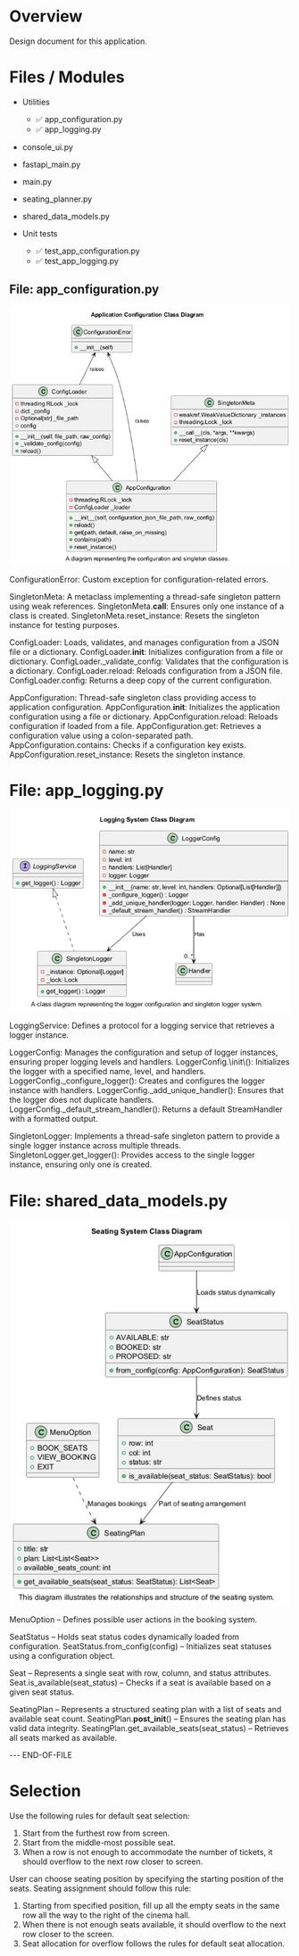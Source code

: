 # Overview

Design document for this application.

# Files / Modules

- Utilities
  - ✅ app_configuration.py 
  - ✅ app_logging.py

- console_ui.py
- fastapi_main.py
- main.py

- seating_planner.py
- shared_data_models.py

- Unit tests
  - ✅ test_app_configuration.py
  - ✅ test_app_logging.py

## File: app_configuration.py

![app_configuration.py class diagram](docs/app_configuration.png "app_configuration.py class diagram")

ConfigurationError: Custom exception for configuration-related errors.

SingletonMeta: A metaclass implementing a thread-safe singleton pattern using weak references.
SingletonMeta.__call__: Ensures only one instance of a class is created.
SingletonMeta.reset_instance: Resets the singleton instance for testing purposes.

ConfigLoader: Loads, validates, and manages configuration from a JSON file or a dictionary.
ConfigLoader.__init__: Initializes configuration from a file or dictionary.
ConfigLoader._validate_config: Validates that the configuration is a dictionary.
ConfigLoader.reload: Reloads configuration from a JSON file.
ConfigLoader.config: Returns a deep copy of the current configuration.

AppConfiguration: Thread-safe singleton class providing access to application configuration.
AppConfiguration.__init__: Initializes the application configuration using a file or dictionary.
AppConfiguration.reload: Reloads configuration if loaded from a file.
AppConfiguration.get: Retrieves a configuration value using a colon-separated path.
AppConfiguration.contains: Checks if a configuration key exists.
AppConfiguration.reset_instance: Resets the singleton instance.

# File: app_logging.py

![app_logging.py class diagram](docs/app_logging.png "app_logging.py class diagram")

LoggingService: Defines a protocol for a logging service that retrieves a logger instance.

LoggerConfig: Manages the configuration and setup of logger instances, ensuring proper logging levels and handlers.
LoggerConfig.\\init\\(): Initializes the logger with a specified name, level, and handlers.
LoggerConfig.\_configure_logger(): Creates and configures the logger instance with handlers.
LoggerConfig.\_add_unique_handler(): Ensures that the logger does not duplicate handlers.
LoggerConfig.\_default_stream_handler(): Returns a default StreamHandler with a formatted output.

SingletonLogger: Implements a thread-safe singleton pattern to provide a single logger instance across multiple threads.
SingletonLogger.get_logger(): Provides access to the single logger instance, ensuring only one is created.

# File: shared_data_models.py

![shared_data_models.py class diagram](docs/shared_data_models.png "shared_data_models.py class diagram")

MenuOption – Defines possible user actions in the booking system.

SeatStatus – Holds seat status codes dynamically loaded from configuration.
SeatStatus.from_config(config) – Initializes seat statuses using a configuration object.

Seat – Represents a single seat with row, column, and status attributes.
Seat.is_available(seat_status) – Checks if a seat is available based on a given seat status.

SeatingPlan – Represents a structured seating plan with a list of seats and available seat count.
SeatingPlan.__post_init__() – Ensures the seating plan has valid data integrity.
SeatingPlan.get_available_seats(seat_status) – Retrieves all seats marked as available.


--- END-OF-FILE

# Selection

Use the following rules for default seat selection:

1. Start from the furthest row from screen.
2. Start from the middle-most possible seat.
3. When a row is not enough to accommodate the number of tickets, it should overflow to the next row closer to screen.

User can choose seating position by specifying the starting position of the seats.
Seating assignment should follow this rule:
1. Starting from specified position, fill up all the empty seats in the same row all the way to the right of the cinema hall.
2. When there is not enough seats available, it should overflow to the next row closer to the screen.
3. Seat allocation for overflow follows the rules for default seat allocation.


